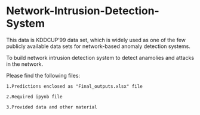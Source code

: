 # Network-Intrusion-Detection-System

This data is KDDCUP’99 data set, which is widely used as one of the few publicly available data sets for network-based anomaly detection systems.

To build network intrusion detection system to detect anamolies and attacks in the network.

Please find the following files:

    1.Predictions enclosed as "Final_outputs.xlsx" file
   
    2.Required ipynb file
   
    3.Provided data and other material
